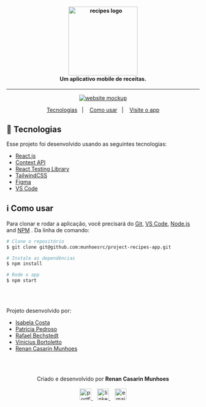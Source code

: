 <h4 align="center">
  <img width="180px" alt="recipes logo" src="https://i.imgur.com/xOXBDGH.png" />
  <br />
  Um aplicativo mobile de receitas.
</h4>

<hr />

<p align="center">
  <a href="https://renan-recipes-app.vercel.app/">
      <img alt="website mockup" src="https://i.imgur.com/4VVeffy.png" />    
  </a>
</p>

<p align="center">
  <a href="#rocket-tecnologias">Tecnologias</a>&nbsp;&nbsp;&nbsp;|&nbsp;&nbsp;&nbsp;
  <a href="#information_source-como-usar">Como usar</a>&nbsp;&nbsp;&nbsp;|&nbsp;&nbsp;&nbsp;
  <a href="https://renan-recipes-app.vercel.app/">Visite o app</a>
</p>

## :rocket: Tecnologias

Esse projeto foi desenvolvido usando as seguintes tecnologias:

-  [React.js](https://reactjs.org/)
-  [Context API](https://reactjs.org/)
-  [React Testing Library](https://testing-library.com/docs/react-testing-library/intro/)
-  [TailwindCSS](https://tailwindcss.com/)
-  [Figma](https://figma.com/)
-  [VS Code](https://code.visualstudio.com/)

## :information_source: Como usar

Para clonar e rodar a aplicação, você precisará do [Git](https://git-scm.com), [VS Code](https://code.visualstudio.com/), [Node.js](https://nodejs.org/) and [NPM](https://www.npmjs.com/) . Da linha de comando:

```bash
# Clone o repositório
$ git clone git@github.com:munhoesrc/project-recipes-app.git

# Instale as dependências
$ npm install

# Rode o app
$ npm start

```

<br/><br/>

<p>Projeto desenvolvido por:</p>
<ul>
  <li><a href="https://github.com/isaacost"/>Isabela Costa</a></li>
  <li><a href="https://github.com/PatriciaPSP"/>Patrícia Pedroso</a></li>
  <li><a href="https://github.com/RafaelBechstedt"/>Rafael Bechstedt</a></li>
  <li><a href="https://github.com/vinibortoletto"/>Vinicius Bortoletto</a></li>
  <li><a href="https://github.com/munhoesrc"/>Renan Casarin Munhoes</a></li>
</ul>

<br/><br/>

<p align="center">
  Criado e desenvolvido por <b>Renan Casarin Munhoes</b>
  <br/><br/>
  
  <a href="http://munhoesrc.me/">
    <img alt="portfolio" height="30px" src="https://i.imgur.com/7lbNPnj.png" />
  </a>
  &nbsp;&nbsp;
  <a href="https://www.linkedin.com/in/renancasarinmunhoes/">
    <img alt="linkedIn" height="30px" src="https://i.imgur.com/TQRXxhT.png" />
  </a>
  &nbsp;&nbsp;
  <a href="mailto:munhoesrc@gmail.com?subject=website contact">
    <img alt="email" height="30px" src="https://i.imgur.com/wu7e3PJ.png" />
  </a>
</p>